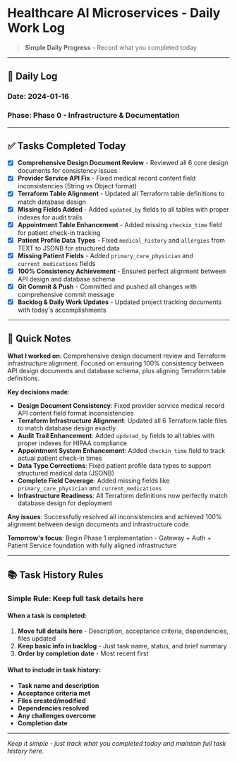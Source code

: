 # Healthcare AI Microservices - Daily Work Log

> **Simple Daily Progress** - Record what you completed today

---

## 📅 **Daily Log**

### **Date**: 2024-01-16
### **Phase**: Phase 0 - Infrastructure & Documentation

---

## ✅ **Tasks Completed Today**

- [x] **Comprehensive Design Document Review** - Reviewed all 6 core design documents for consistency issues
- [x] **Provider Service API Fix** - Fixed medical record content field inconsistencies (String vs Object format)
- [x] **Terraform Table Alignment** - Updated all Terraform table definitions to match database design
- [x] **Missing Fields Added** - Added `updated_by` fields to all tables with proper indexes for audit trails
- [x] **Appointment Table Enhancement** - Added missing `checkin_time` field for patient check-in tracking
- [x] **Patient Profile Data Types** - Fixed `medical_history` and `allergies` from TEXT to JSONB for structured data
- [x] **Missing Patient Fields** - Added `primary_care_physician` and `current_medications` fields
- [x] **100% Consistency Achievement** - Ensured perfect alignment between API design and database schema
- [x] **Git Commit & Push** - Committed and pushed all changes with comprehensive commit message
- [x] **Backlog & Daily Work Updates** - Updated project tracking documents with today's accomplishments

---

## 📝 **Quick Notes**

**What I worked on**: Comprehensive design document review and Terraform infrastructure alignment. Focused on ensuring 100% consistency between API design documents and database schema, plus aligning Terraform table definitions.

**Key decisions made**:
- **Design Document Consistency**: Fixed provider service medical record API content field format inconsistencies
- **Terraform Infrastructure Alignment**: Updated all 6 Terraform table files to match database design exactly
- **Audit Trail Enhancement**: Added `updated_by` fields to all tables with proper indexes for HIPAA compliance
- **Appointment System Enhancement**: Added `checkin_time` field to track actual patient check-in times
- **Data Type Corrections**: Fixed patient profile data types to support structured medical data (JSONB)
- **Complete Field Coverage**: Added missing fields like `primary_care_physician` and `current_medications`
- **Infrastructure Readiness**: All Terraform definitions now perfectly match database design for deployment

**Any issues**: Successfully resolved all inconsistencies and achieved 100% alignment between design documents and infrastructure code.

**Tomorrow's focus**: Begin Phase 1 implementation - Gateway + Auth + Patient Service foundation with fully aligned infrastructure

---

## 📚 **Task History Rules**

### **Simple Rule**: Keep full task details here

#### **When a task is completed**:
1. **Move full details here** - Description, acceptance criteria, dependencies, files updated
2. **Keep basic info in backlog** - Just task name, status, and brief summary
3. **Order by completion date** - Most recent first

#### **What to include in task history**:
- **Task name and description**
- **Acceptance criteria met**
- **Files created/modified**
- **Dependencies resolved**
- **Any challenges overcome**
- **Completion date**

---

*Keep it simple - just track what you completed today and maintain full task history here.*

